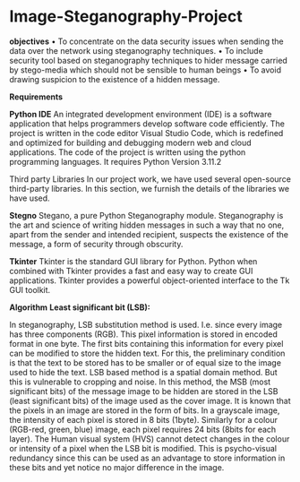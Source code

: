 # Image-Steganography-Project

**objectives**
•	To concentrate on the data security issues when sending the data over the network using steganography techniques. 
•	To include security tool based on steganography techniques to hider message carried by stego-media which should not be sensible to human beings 
•	To avoid drawing suspicion to the existence of a hidden message. 

**Requirements**

**Python IDE**
An integrated development environment (IDE) is a software application that helps programmers develop software code efficiently.
The project is written in the code editor Visual Studio Code, which is redefined and optimized for building and debugging modern web and cloud applications. The code of the project is written using the python programming languages. It requires Python Version 3.11.2
 
Third party Libraries 
In our project work, we have used several open-source third-party libraries. In this section, we furnish the details of the libraries we have used.

**Stegno**
Stegano, a pure Python Steganography module. Steganography is the art and science of writing hidden messages in such a way that no one, apart from the sender and intended recipient, suspects the existence of the message, a form of security through obscurity.

**Tkinter**
Tkinter is the standard GUI library for Python. Python when combined with Tkinter provides a fast and easy way to create GUI applications. Tkinter provides a powerful object-oriented interface to the Tk GUI toolkit.

**Algorithm**
**Least significant bit (LSB):**

In steganography, LSB substitution method is used. I.e. since every image has three components (RGB). This pixel information is stored in encoded format in one byte. The first bits containing this information for every pixel can be modified to store the hidden text. For this, the preliminary condition is that the text to be stored has to be smaller or of equal size to the image used to hide the text. 
LSB based method is a spatial domain method. But this is vulnerable to cropping and noise. In this method, the MSB (most significant bits) of the message image to be hidden are stored in the LSB (least significant bits) of the image used as the cover image. 
It is known that the pixels in an image are stored in the form of bits. In a grayscale image, the intensity of each pixel is stored in 8 bits (1byte). Similarly for a colour (RGB-red, green, blue) image, each pixel requires 24 bits (8bits for each layer). 
The Human visual system (HVS) cannot detect changes in the colour or intensity of a pixel when the LSB bit is modified. This is psycho-visual redundancy since this can be used as an advantage to store information in these bits and yet notice no major difference in the image.








